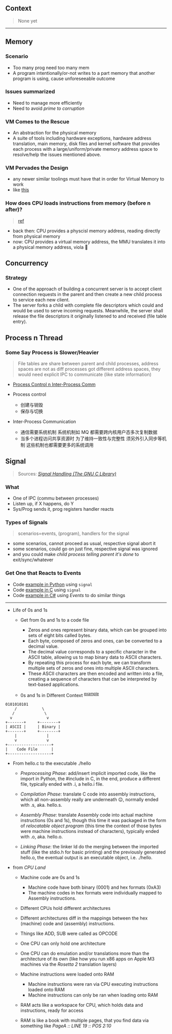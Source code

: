 
## Context

> None yet

-----

## Memory

### Scenario

- Too many prog need too many mem
- A program intentionally/or-not writes to a part memory that another program is using, cause unforeseeable outcome

### Issues summarized

- Need to manage more efficiently
- Need to avoid *prime to corruption*

### VM Comes to the Rescue

- An abstraction for the physical memory
- A suite of tools including hardware exceptions, hardware address translation, main memory, disk files and kernel software that provides each process with a large/uniform/private memory address space to resolve/help the issues mentioned above.

### VM Pervades the Design

- any newer similar toolings must have that in order for Virtual Memory to work
- like [this](https://poe.com/s/dKosSepXG6QTvDiLwoJq)

### How does CPU loads instructions from memory (before n after)?

> [ref](https://poe.com/s/zFGZI0uZq8nXIgG5je4h)

- back then: CPU provides a physcisl memory address, reading directly from physical memory
- now: CPU provides a virtual memory address, the MMU translates it into a physical memory address, viola 🎉

## Concurrency

### Strategy

- One of the approach of building a concurrent server is to accept client connection requests in the parent and then create a new child process to service each new client.
- The server forks a child with complete file descriptors which could and would be used to serve incoming requests. Meanwhile, the server shall release the file descriptors it originally listened to and received (file table entry).

## Process n Thread

### Some Say Process is Slower/Heavier

> File tables are share between parent and child processes, address spaces are not as diff processes got different address spaces, they would need explicit IPC to communicate (like state information)

- [Process Control n Inter-Process Comm](https://poe.com/s/rdIxnh8aJE7mYkDg8BSB)
- Process control
    - 创建与销毁
    - 保存与切换

- Inter-Process Communication
    - 通信需要系统机制 系统机制如 MQ 都需要跨内核用户态多次复制数据
    - 当多个进程访问共享资源时 为了维持一致性与完整性 须另外引入同步等机制 这些机制也都需要更多的系统调用

## Signal

> Sources: [*Signal Handling (The GNU C Library)*](https://www.gnu.org/software/libc/manual/html_node/Signal-Handling.html)

### What

- One of IPC (commu between processes)
- Listen up, if X happens, do Y
- Sys/Prog sends it, prog registers handler reacts

### Types of Signals

> scenarios=events, (program), handlers for the signal

- some scenarios, cannot proceed as usual, respective signal abort it
- some scenarios, could go on just fine, respective signal was ignored
- and you could make *child process telling parent it's done* to exit/sync/whatever

### Get One that Reacts to Events

- Code [example in Python](https://github.com/codingEzio/codingezio.github.io/blob/master/hands-on/mock-signal.py) using `signal`
- Code [example in C](https://github.com/codingEzio/codingezio.github.io/blob/master/hands-on/mock-signal.c) using `signal`
- Code [example in C#](https://github.com/codingEzio/codingezio.github.io/blob/master/hands-on/mock-signal-with-event.cs) using *Events* to do similar things

-----

- Life of 0s and 1s
    - Get from 0s and 1s to a code file
        - Zeros and ones represent binary data, which can be grouped into sets of eight bits called bytes.
        - Each byte, composed of zeros and ones, can be converted to a decimal value.
        - The decimal value corresponds to a specific character in the ASCII table, allowing us to map binary data to ASCII characters.
        - By repeating this process for each byte, we can transform multiple sets of zeros and ones into multiple ASCII characters.
        - These ASCII characters are then encoded and written into a file, creating a sequence of characters that can be interpreted by text-based applications.

    - 0s and 1s in Different Context <sup>[example](https://poe.com/s/JioudqEtMjMAKsu9BFa1)</sup>

```asciidoc
0101010101
    /           \
   /             \
  v               v
+-------+     +--------+
| ASCII |     | Binary |
+-------+     +--------+
    |             |
    v             v
+-------------------+
|    Code File      |
+-------------------+
```

- From hello.c to the executable ./hello
    - *Preprocessing Phase*: add/insert implicit imported code, like the import in Python, the \#include in C, in the end, produce a different file, typically ended with .i, a hello.i file.

    - *Compilation Phase*: translate C code into assembly instructions, which all non-assembly really are underneath 😉, normally ended with .s, aka. hello.s.

    - *Assembly Phase*: translate Assembly code into actual machine instructions (0s and 1s), though this time it was packaged in the form of *relocatable object program* (this time the context of those bytes were machine instructions instead of characters), typically ended with .o, aka. hello.o.

    - *Linking Phase*: the linker ld do the merging between the imported stuff (like the stdio.h for basic printing) and the previously generated hello.o, the eventual output is an executable object, i.e. ./hello.

- from *CPU Land*
    - Machine code are 0s and 1s
        - Machine code have both binary (0001) and hex formats (0xA3)
        - The machine codes in hex formats were individually mapped to Assembly instructions.

    - Different CPUs hold different architectures
    - Different architectures diff in the mappings between the hex (machine) code and (assembly) instructions.
    - Things like ADD, SUB were called as OPCODE

    - One CPU can only hold one architecture
    - One CPU can do emulation and/or translations more than the architecture of its own (like how you run x86 apps on Apple M3 machines via the *Rosetta 2* translation layers)

    - Machine instructions were loaded onto RAM
        - Machine instructions were ran via CPU executing instructions loaded onto RAM
        - Machine instructions can only be ran when loading onto RAM

    - RAM acts like a workspace for CPU, which holds data and instructions, ready for access
    - RAM is like a book with multiple pages, that you find data via something like *PageA :: LINE 19 :: POS 2:10*
